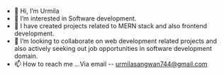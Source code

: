 - 👋 Hi, I’m Urmila
- 👀 I’m interested in Software development.
- 🌱 I have created projects related to MERN stack and also frontend development.
- 💞️ I’m looking to collaborate on web development related projects and also actively seeking out job opportunities in software development domain.
- 📫 How to reach me ...Via email -- urmilasangwan744@gmail.com

<!---
urmila1907/urmila1907 is a ✨ special ✨ repository because its `README.md` (this file) appears on your GitHub profile.
You can click the Preview link to take a look at your changes.
--->
